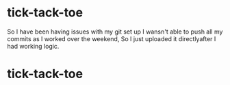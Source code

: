 # tick-tack-toe

So I have been having issues with my git set up I wansn't able to push all my commits as I worked over the weekend, So I just uploaded it directlyafter I had working logic.

# tick-tack-toe
